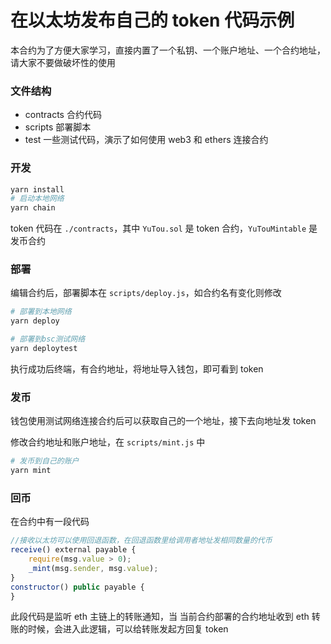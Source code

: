 # 在以太坊发布自己的 token 代码示例

本合约为了方便大家学习，直接内置了一个私钥、一个账户地址、一个合约地址，请大家不要做破坏性的使用

### 文件结构

- contracts 合约代码
- scripts 部署脚本
- test 一些测试代码，演示了如何使用 web3 和 ethers 连接合约

### 开发

```bash
yarn install
# 启动本地网络
yarn chain
```

token 代码在 `./contracts`，其中 `YuTou.sol` 是 token 合约，`YuTouMintable` 是发币合约

### 部署

编辑合约后，部署脚本在 `scripts/deploy.js`，如合约名有变化则修改

```bash
# 部署到本地网络
yarn deploy

# 部署到bsc测试网络
yarn deploytest

```

执行成功后终端，有合约地址，将地址导入钱包，即可看到 token

### 发币

钱包使用测试网络连接合约后可以获取自己的一个地址，接下去向地址发 token

修改合约地址和账户地址，在 `scripts/mint.js` 中

```bash
# 发币到自己的账户
yarn mint
```

### 回币

在合约中有一段代码

```js
//接收以太坊可以使用回退函数，在回退函数里给调用者地址发相同数量的代币
receive() external payable {
    require(msg.value > 0);
    _mint(msg.sender, msg.value);
}
constructor() public payable {
}
```

此段代码是监听 eth 主链上的转账通知，当 当前合约部署的合约地址收到 eth 转账的时候，会进入此逻辑，可以给转账发起方回复 token
